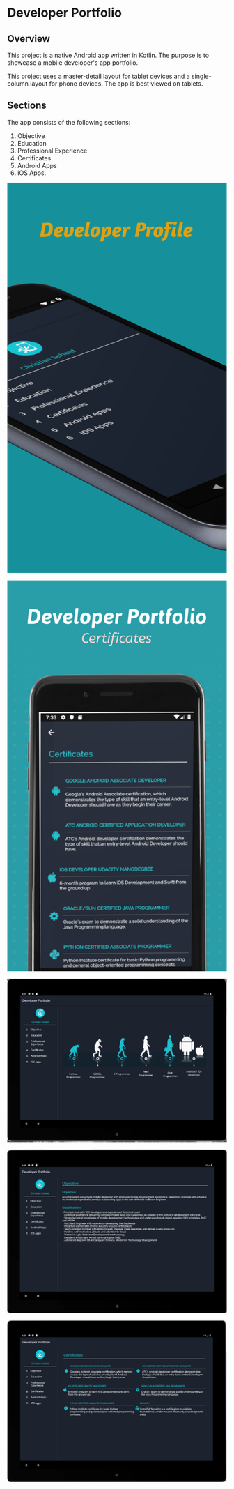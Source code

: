 # Developer Portfolio 

## Overview
This project is a native Android app written in Kotlin. The purpose is to showcase a mobile developer's app portfolio. 

This project uses a master-detail layout for tablet devices and a single-column layout for phone devices. The app is best viewed on tablets.

## Sections
The app consists of the following sections:
1. Objective
2. Education
3. Professional Experience
4. Certificates
5. Android Apps
6. iOS Apps.

![Phone Main Menu](screenshots/phone-screenshot-1.png?raw=true "Phone Main Menu")

![Phone Certificates](screenshots/phone-screenshot-3.png?raw=true "Phone Certificates")

![Tablet Main Menu](screenshots/screenshot-1.png?raw=true "Main Menu")

![Tablet Objective](screenshots/screenshot-2.png?raw=true "Objective")

![Tablet Certificates](screenshots/screenshot-3.png?raw=true "Certificates")
